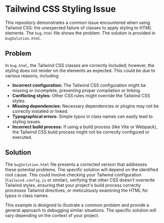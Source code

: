 # Tailwind CSS Styling Issue

This repository demonstrates a common issue encountered when using Tailwind CSS: the unexpected failure of classes to apply styling to HTML elements.  The `bug.html` file shows the problem. The solution is provided in `bugSolution.html`.

## Problem

In `bug.html`, the Tailwind CSS classes are correctly included; however, the styling does not render on the elements as expected. This could be due to various reasons, including:

* **Incorrect configuration:** The Tailwind CSS configuration might be missing or incomplete, preventing proper compilation or linking.
* **Conflicting styles:** Other CSS rules might override the Tailwind CSS styles.
* **Missing dependencies:** Necessary dependencies or plugins may not be correctly installed or linked.
* **Typographical errors:** Simple typos in class names can easily lead to styling issues.
* **Incorrect build process:** If using a build process (like Vite or Webpack), the Tailwind CSS build process might not be correctly configured or executed.

## Solution

The `bugSolution.html` file presents a corrected version that addresses these potential problems.  The specific solution will depend on the identified root cause.  This could involve checking your Tailwind configuration (`tailwind.config.js` or similar), verifying that other CSS doesn't overwrite Tailwind styles, ensuring that your project's build process correctly processes Tailwind directives, or meticulously examining the HTML for typos in class names.

This example is designed to illustrate a common problem and provide a general approach to debugging similar situations.  The specific solution will vary depending on the context of your project.